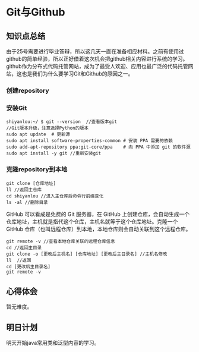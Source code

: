 # Git与Github

## 知识点总结
由于25号需要进行毕业答辩，所以这几天一直在准备相应材料。之前有使用过github的简单经验，所以正好借着这次机会把github相关内容进行系统的学习。github作为分布式代码托管网站，成为了最受人欢迎、应用也最广泛的代码托管网站，这也是我们为什么要学习Git和Github的原因之一。

### 创建repository

### 安装Git
```
shiyanlou:~/ $ git --version  //查看版本git
//Git版本升级，注意选择Python的版本
sudo apt update  # 更新源
sudo apt install software-properties-common # 安装 PPA 需要的依赖
sudo add-apt-repository ppa:git-core/ppa    # 向 PPA 中添加 git 的软件源
sudo apt install -y git //重新安装git
```

### 克隆repository到本地
```
git clone [仓库地址]
ll //返回主仓库
cd shiyanlou //进入主仓库后命令行前缀变化
ls -al //删除目录
```
GitHub 可以看成是免费的 Git 服务器，在 GitHub 上创建仓库，会自动生成一个仓库地址，主机就是指代这个仓库，主机名就等于这个仓库地址。克隆一个 GitHub 仓库（也叫远程仓库）到本地，本地仓库则会自动关联到这个远程仓库。
```
git remote -v //查看本地仓库关联的远程仓库信息
cd //返回主目录
git clone -o [更改后主机名] [仓库地址] [更改后主目录名] //主机名修改
ll  //返回
cd [更改后主目录名]  
git remote -v
```

## 心得体会
暂无难度。 

## 明日计划
明天开始java常用类和泛型内容的学习。




